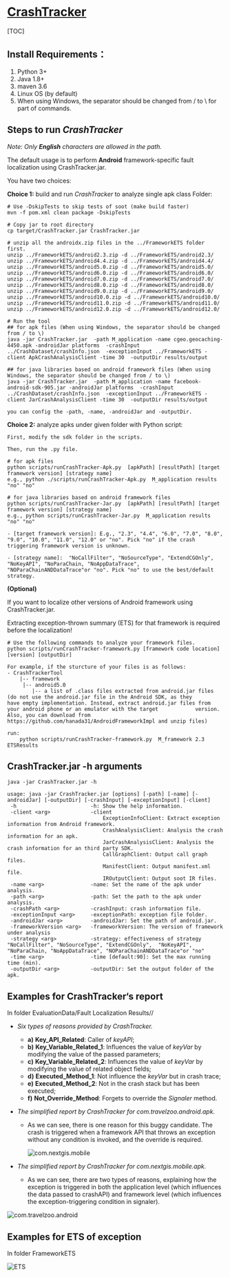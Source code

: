 # [CrashTracker](https://github.com/hanada31/CrashTracker)

[TOC]

## Install Requirements：

1. Python 3+ 
2. Java 1.8+
3. maven 3.6
4. Linux OS  (by default)
5. When using Windows, the separator should be changed from / to  \\ for part of commands. 

## Steps to run *CrashTracker* 

*Note: Only **English** characters are allowed in the path.*

The default usage is to perform **Android** framework-specific  fault localization using CrashTracker.jar. 

You have two choices:

   **Choice 1:** build and run *CrashTracker* to analyze single apk class Folder: 

```
# Use -DskipTests to skip tests of soot (make build faster)
mvn -f pom.xml clean package -DskipTests

# Copy jar to root directory
cp target/CrashTracker.jar CrashTracker.jar

# unzip all the androidx.zip files in the ../FrameworkETS folder first.
unzip ../FrameworkETS/android2.3.zip -d ../FrameworkETS/android2.3/
unzip ../FrameworkETS/android4.4.zip -d ../FrameworkETS/android4.4/
unzip ../FrameworkETS/android5.0.zip -d ../FrameworkETS/android5.0/
unzip ../FrameworkETS/android6.0.zip -d ../FrameworkETS/android6.0/ 
unzip ../FrameworkETS/android7.0.zip -d ../FrameworkETS/android7.0/
unzip ../FrameworkETS/android8.0.zip -d ../FrameworkETS/android8.0/
unzip ../FrameworkETS/android9.0.zip -d ../FrameworkETS/android9.0/
unzip ../FrameworkETS/android10.0.zip -d ../FrameworkETS/android10.0/
unzip ../FrameworkETS/android11.0.zip -d ../FrameworkETS/android11.0/
unzip ../FrameworkETS/android12.0.zip -d ../FrameworkETS/android12.0/

# Run the tool
## for apk files (When using Windows, the separator should be changed from / to \)
java -jar CrashTracker.jar  -path M_application -name cgeo.geocaching-4450.apk -androidJar platforms  -crashInput  ../CrashDataset/crashInfo.json  -exceptionInput ../FrameworkETS -client ApkCrashAnalysisClient -time 30  -outputDir results/output

## for java libraries based on android framework files (When using Windows, the separator should be changed from / to \)
java -jar CrashTracker.jar  -path M_application -name facebook-android-sdk-905.jar -androidJar platforms  -crashInput ../CrashDataset/crashInfo.json  -exceptionInput ../FrameworkETS -client JarCrashAnalysisClient -time 30  -outputDir results/output

you can config the -path, -name, -androidJar and -outputDir.
```

   **Choice 2:**  analyze apks under given folder with Python script:

```
First, modify the sdk folder in the scripts.

Then, run the .py file.

# for apk files
python scripts/runCrashTracker-Apk.py  [apkPath] [resultPath] [target framework version] [strategy name]
e.g., python ./scripts/runCrashTracker-Apk.py  M_application results "no" "no"

# for java libraries based on android framework files
python scripts/runCrashTracker-Jar.py  [apkPath] [resultPath] [target framework version] [strategy name]
e.g., python scripts/runCrashTracker-Jar.py  M_application results "no" "no"

- [target framework version]: E.g., "2.3", "4.4", "6.0", "7.0", "8.0", "9.0", "10.0", "11.0", "12.0" or "no". Pick "no" if the crash triggering framework version is unknown.

- [strategy name]:  "NoCallFilter", "NoSourceType", "ExtendCGOnly",  "NoKeyAPI", "NoParaChain, "NoAppDataTrace", "NOParaChainANDDataTrace"or "no". Pick "no" to use the best/default strategy.
```

**(Optional)**

If you want to localize other versions of Android framework using CrashTracker.jar.

Extracting exception-thrown summary (ETS) for that framework is required before the localization!

```
# Use the following commands to analyze your framework files.
python scripts/runCrashTracker-framework.py [framework code location] [version] [outputDir]  

For example, if the sturcture of your files is as follows:
- CrashTrackerTool
    |-- framework
     |-- android5.0
        |-- a list of .class files extracted from android.jar files (do not use the android.jar file in the Android SDK, as they 			have empty implementation. Instead, extract android.jar files from your android phone or an emulator with the target 			version. Also, you can download from  https://github.com/hanada31/AndroidFrameworkImpl and unzip files)

run: 
    python scripts/runCrashTracker-framework.py  M_framework 2.3 ETSResults
```



## CrashTracker.jar -h arguments

```
java -jar CrashTracker.jar -h

usage: java -jar CrashTracker.jar [options] [-path] [-name] [-androidJar] [-outputDir] [-crashInput] [-exceptionInput] [-client]
 -h                        -h: Show the help information.
 -client <arg>             -client 
 						   	   ExceptionInfoClient: Extract exception information from Android framework.
                               CrashAnalysisClient: Analysis the crash information for an apk.
                               JarCrashAnalysisClient: Analysis the crash information for an third party SDK.
                               CallGraphClient: Output call graph files.
                               ManifestClient: Output manifest.xml file.
                               IROutputClient: Output soot IR files.
 -name <arg>               -name: Set the name of the apk under analysis.
 -path <arg>               -path: Set the path to the apk under analysis.
 -crashPath <arg>          -crashInput: crash information file.
 -exceptionInput <arg>     -exceptionPath: exception file folder.
 -androidJar <arg>         -androidJar: Set the path of android.jar.
 -frameworkVersion <arg>   -frameworkVersion: The version of framework under analysis
 -strategy <arg>           -strategy: effectiveness of strategy "NoCallFilter", "NoSourceType", "ExtendCGOnly",  "NoKeyAPI", "NoParaChain, "NoAppDataTrace", "NOParaChainANDDataTrace"or "no"
 -time <arg>               -time [default:90]: Set the max running time (min).
 -outputDir <arg>          -outputDir: Set the output folder of the apk.

```

## Examples for CrashTracker‘s report 

In folder EvaluationData/Fault Localization Results//

- *Six types of reasons provided by CrashTracker.*

  - **a)**  **Key_API_Related**: Caller of *keyAPI*;
  - **b)**  **Key_Variable_Related_1**: Influences the value of *keyVar* by modifying the value of the passed parameters;
  - **c)**  **Key_Variable_Related_2**: Influences the value of *keyVar* by modifying the value of related object fields;
  - **d)**  **Executed_Method_1**: Not influence the *keyVar* but in crash trace; 
  - **e)**  **Executed_Method_2**: Not in the crash stack but has been executed;
  - **f)**   **Not_Override_Method**: Forgets to override the *Signaler* method.

- *The simplified report by CrashTracker for com.travelzoo.android.apk.*

  - As we can see, there is one reason for this buggy candidate. The crash is triggered when a framework API that throws an exception without any condition is invoked, and the override is required.

    ![com.nextgis.mobile](../Figures/com.nextgis.mobile.png)



- *The simplified report by CrashTracker for com.nextgis.mobile.apk.*

  - As we can see, there are two types of reasons, explaining how the exception is triggered in both the application level (which influences the data passed to crashAPI) and framework level (which influences the exception-triggering condition in signaler).

  

![com.travelzoo.android](../Figures/com.travelzoo.android.png)



## Examples for ETS of exception 

In folder FrameworkETS

![ETS](../Figures/ETS.png)



